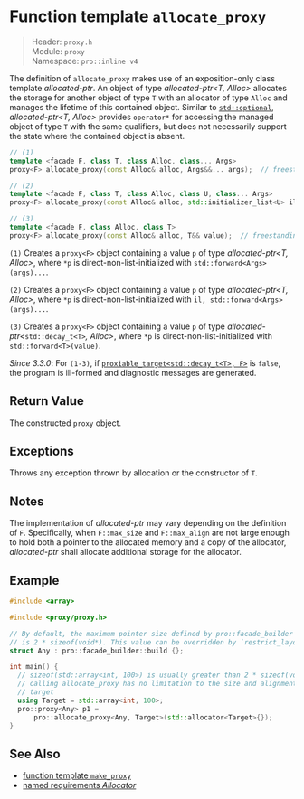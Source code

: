 # Function template `allocate_proxy`

> Header: `proxy.h`  
> Module: `proxy`  
> Namespace: `pro::inline v4`

The definition of `allocate_proxy` makes use of an exposition-only class template *allocated-ptr*. An object of type *allocated-ptr&lt;T, Alloc&gt;* allocates the storage for another object of type `T` with an allocator of type `Alloc` and manages the lifetime of this contained object. Similar to [`std::optional`](https://en.cppreference.com/w/cpp/utility/optional), *allocated-ptr&lt;T, Alloc&gt;* provides `operator*` for accessing the managed object of type `T` with the same qualifiers, but does not necessarily support the state where the contained object is absent.

```cpp
// (1)
template <facade F, class T, class Alloc, class... Args>
proxy<F> allocate_proxy(const Alloc& alloc, Args&&... args);  // freestanding-deleted

// (2)
template <facade F, class T, class Alloc, class U, class... Args>
proxy<F> allocate_proxy(const Alloc& alloc, std::initializer_list<U> il, Args&&... args);  // freestanding-deleted

// (3)
template <facade F, class Alloc, class T>
proxy<F> allocate_proxy(const Alloc& alloc, T&& value);  // freestanding-deleted
```

`(1)` Creates a `proxy<F>` object containing a value `p` of type *allocated-ptr&lt;T, Alloc&gt;*, where `*p` is direct-non-list-initialized with `std::forward<Args>(args)...`.

`(2)` Creates a `proxy<F>` object containing a value `p` of type *allocated-ptr&lt;T, Alloc&gt;*, where `*p` is direct-non-list-initialized with `il, std::forward<Args>(args)...`.

`(3)` Creates a `proxy<F>` object containing a value `p` of type *allocated-ptr&lt;*`std::decay_t<T>`*, Alloc&gt;*, where `*p` is direct-non-list-initialized with `std::forward<T>(value)`.

*Since 3.3.0*: For `(1-3)`, if [`proxiable_target<std::decay_t<T>, F>`](proxiable_target.md) is `false`, the program is ill-formed and diagnostic messages are generated.

## Return Value

The constructed `proxy` object.

## Exceptions

Throws any exception thrown by allocation or the constructor of `T`.

## Notes

The implementation of *allocated-ptr* may vary depending on the definition of `F`. Specifically, when `F::max_size` and `F::max_align` are not large enough to hold both a pointer to the allocated memory and a copy of the allocator, *allocated-ptr* shall allocate additional storage for the allocator.

## Example

```cpp
#include <array>

#include <proxy/proxy.h>

// By default, the maximum pointer size defined by pro::facade_builder
// is 2 * sizeof(void*). This value can be overridden by `restrict_layout`.
struct Any : pro::facade_builder::build {};

int main() {
  // sizeof(std::array<int, 100>) is usually greater than 2 * sizeof(void*),
  // calling allocate_proxy has no limitation to the size and alignment of the
  // target
  using Target = std::array<int, 100>;
  pro::proxy<Any> p1 =
      pro::allocate_proxy<Any, Target>(std::allocator<Target>{});
}
```

## See Also

- [function template `make_proxy`](make_proxy.md)
- [named requirements *Allocator*](https://en.cppreference.com/w/cpp/named_req/Allocator)
